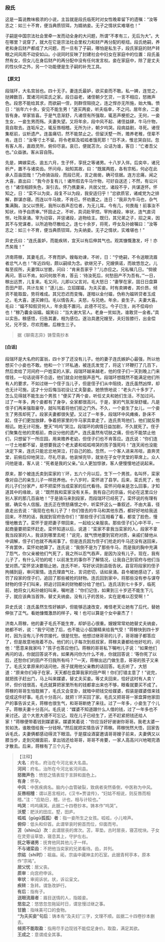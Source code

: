 <script type="text/javascript">
    var head = document.getElementsByTagName('head')[0];
    cssURL = '/public/liao.css';
    linkTag = document.createElement('link');
    linkTag.href = cssURL;
    linkTag.setAttribute('type','text/css');
    linkTag.setAttribute('rel','stylesheet');
    head.appendChild(linkTag);
</script>
### 段氏

这是一篇说教味极浓的小说，主旨就是段氏临死时对女性晚辈留下的遗嘱：“汝等志之：如三十不育，便当典质钗珥，为婿纳妾。无子之情状实难堪也！”

子嗣是中国宗法社会里牵一发而动全身的大问题，所谓“不孝有三，无后为大”。大在哪里？说穿了，就大在它是宗法社会里权力和财产再分配的枢纽。段氏绝嗣，养老和身后财产都成了大问题，而一旦有了子嗣，哪怕是私生子，段氏家庭的财产转眼之间风雨不动安如山。小说同时反映了封建社会中妇女在家庭中的位置：段氏虽然有女，但女儿在身后财产的再分配中没有任何发言权。妾在家庭中，除了是丈夫的性伙伴之外，另一个功能便是生子嗣的补充工具。

#### 【原文】
<section>
段瑞环，大名宫翁也。四十无子。妻连氏最妒，欲买妾而不敢。私一婢，连觉之，挞婢数百，鬻诸河间栾氏之家。段日益老，诸侄朝夕乞贷，一言不相应，怒微声色。段思不能给其求，而欲嗣一侄，则群侄阻挠之，连之悍亦无所施，始大悔。愤日：“翁年六十余，安见不能生男！”遂买两妾，听夫临幸，不之问。居年余，二妾皆有身。举家皆喜。于是气息渐舒，凡诸侄有所强取，辄恶声梗拒之。无何，一妾生女，一妾生男而殇。夫妻失望。又将年余，段中风不起、诸侄益肆，牛马什物，竟自取去。连垢斥之，辄反唇相稽。无所为计，朝夕呜哭。段病益剧，寻死。诸侄集枢前，议析遗产。连虽痛切，然不能禁止之。但留沃墅一所，赡养老稚，侄辈不肯。连日：“汝等寸土不留。将令老妪及呱呱者饿死耶！”日不决，惟忿哭自挝。忽有客人吊，直趋灵所，俯仰尽哀。哀已，便就苫次。众诘为谁，客日：“亡者吾父也。”众益骇。客从容自陈。

先是，婢嫁栾氏、逾五六月，生子怀，孪抚之等诸男。十八岁入伴。后奕卒，诸兄析产，置不与诸奕齿。怀问母，始知其故，曰：“既属两姓，各有宗柘，何必在此承人百亩田哉！”乃命骑诣段，而段已死，言之凿凿，确可信据。连方忿痛，闻之大喜，直出曰：“我今亦复有儿！诸所假去牛马什物，可好自送还；不然，有讼兴也！”诸侄相顾失色，渐引去。怀乃携妻来，共居父忧，诸段不乎，共谋逐怀。怀知之，日：“栾不以为奕，段复不以为段，我安适归乎！”忿欲质官，诸咸党为之排解，群谋亦寝。而连以牛马故，不肯已。怀劝置之。连日：“我非为牛马也，杂气集满胸，汝父以愤死，我所以吞声忍位者，为无儿耳。今有几，何畏哉！前事汝不知状，待予自质审。”怀固止之，不听，具词赴宰控。宰拘诸段，审状，连气直词恻，吐陈泉涌。宰为动容，并惩诸段，追物给主。既归，其兄弟之子，招之来，因其不与党谋者，以所追物尽散给之。连七十余岁，将死，呼女及孙媳嘱曰：“汝等志之：如三十不育，便当典质钗珥，为夫纳妾。无子之情状，实难堪也！”

异史氏曰：“连氏虽妒，而能疾转，宜天以有后伸其气也。观其慷慨激发，吁！亦杰矣哉！”

济南蒋稼，其妻毛氏，不育而妒。嫂每劝谏，不听，日：“宁绝嗣，不令送眼流眉者忿气人也！”年近四旬，颇以嗣续为念。欲继兄子，兄嫂俱诺，而故悠忽之。儿每至叔所，夫妻饵以甘脆，问曰：“肯来吾家乎？”儿亦应之。兄私嘱几日。“倘彼再问，答以不肯。如问何故不肯，答云：‘待汝死后，何愁田产不为吾有。’”一日，稼出远贾，儿复来。毛又问，儿即以父言对。毛大怒日：“妻孥在家，固日日盘算吾田产耶，共计左矣！”逐儿出，立招媒媪，为夫买妾。时有卖婢者，其价昂，倾资不能取盈，势将难成。其兄恐迟而变悔，遂暗以金付媪，伪称为媪转贷者玉成之。毛大喜，遂买婢归。毛以情告夫，夫怒，与兄绝。年余，妾生子。夫妻大喜。毛曰：“媪不知假贷何人，年余竟不置问。此德不可忘。今子已生，尚不偿母价也！”稼乃囊金诣媪。媪笑曰：“当大谢大官人。老身一贫如洗，谁敢贷一金者。”具以实告。稼感悟，归告其妻，相为感位。遂治具邀兄嫂至，夫妇皆膝行，出金偿兄，兄不受，尽欢而散。后稼生三子。

</section>

> 据《聊斋志异》铸雪斋抄本

#### [白话]
<aside>

段瑞环是大名府的富翁，四十岁了还没有儿子。他的妻子连氏嫉妒心最强，所以他想买个小妾也不敢。他和一个丫环私通，被连氏发觉了，将这丫环鞭打了几百下，然后卖给了河间府一户姓栾的人家。段瑞环越来越老，他的侄子们一天到晚上门来借钱，一句话说得不合适，他们就会对他狠声恶气。段瑞环想既然不能满足他们所有人的要求，不如过继一个侄子当儿子，但是侄子们从中阻挠，连氏虽然凶悍，却也无计可施，这才十分后悔当初没让丈夫娶妾。她愤愤地说：“老头六十多岁了，怎么见得就不能生出个男孩！”便买了两个妾，听任丈夫和她们生活，不加过问。过了一年多，两个妾都有了身孕，全家都很高兴。于是，家的气氛渐渐舒缓。凡是侄子们再来强取豪夺，就叫骂着将他们拒之门外。不久，一个妾生了女儿，一个妾生了男孩却死了。段家夫妻都很失望。又过了一年多，段瑞环中风瘫痪，卧床不起，侄子们更加放肆，争着把家里的牛马家具拿走了。连氏责骂他们，他们就反唇相讥。她无计可施，整天“呜呜”哭泣。段瑞环的病情日益加剧，不久就死了。侄子们聚集在他的灵柩前，商议分他的遗产。连氏虽然有切肤之痛，但也不能禁止他们，只想留下一所庄园，用来赡养老幼，但侄子们也不肯答应。连氏说：“你们连一寸土地都不留，是想要我这个老太婆和呱呱啼哭的孩子饿死吗！”连天闹也没能决定下来，连氏只能忿忿地哭泣，打自己的脸。忽然，一个客人进来吊唁，直奔灵堂，前俯后仰地哭泣，尽礼尽哀。他哀悼完毕，就坐在子女守灵堂的草席上。众人问他是谁，客人说：“死者是我的父亲。”众人更加惊骇，客人便慢慢地述说起来。

原来，那个被连氏卖到栾家的丫环，五六个月以后，生下一个男孩，名叫怀，栾家像对自己的亲生儿子一样抚养他。十八岁时，栾怀进了县学。后来，栾氏死了，他的儿子们分家产，却不把栾怀当成栾家的后代看待。栾怀问母亲是怎么回事，才知道其中的缘故，说：“既然我和栾家没有关系，我有自己的宗庙，何必在这里瓜分别人家的那几百亩地！”于是骑马来到段家，而段瑞环已经死了。栾怀说的有理有据，确实令人信服。连氏正在愤怒痛恨之中，听栾怀这么一番叙述，不由大喜，径直走出去说：“我现在也有儿子了！你们借去的牛马和其他东西，都好好地给我送回来，不然的话，我就到官府告你们！”那些侄子们互相看了看，都变了脸色，慢慢地散去了。栾怀于是把妻子带回来，一起给父亲服丧。那些侄子们心中不平，一起商量要把栾怀赶走。栾怀知道以后，说道：“栾家不拿我当栾家的人，段家不拿我当段家的人，我该到哪里去呢！”说完，就气愤地要到官府对质，亲戚们替他从中调解，侄子们也就不再闹事了。但是连氏因为侄子们抢走的牛马还没有送回来，不肯罢休，栾怀劝她算了。连氏说：“我倒不是为了那些牛马，而是我的胸中充满了怨气，你父亲被他们气死了，我之所以忍气吞声，是因为没有儿子。现在，我有儿子了，有什么可怕的呢！以前发生的事你不了解情况，让我自己到官府与他们当堂对质。”栾怀坚决要阻止她，连氏不听，写好状词到县衙告状。县官将段家的侄子拘捕到庭，审问案情。连氏理直气壮，言词悲切，话如泉涌。县令被她感动了，惩罚了段家的侄子们，追回了那些被抢的财物。连氏回到家中，将那些没有参与谋夺财物的侄子们叫来，把追讨回来的财物都分给了他们。连氏活到七十多岁，临死前，她将女儿和孙媳妇叫来，嘱咐道：“你们记住，如果到三十岁还不能生下儿子，就应该典当首饰，替丈夫纳妾。没有儿子的苦处，实在是难以忍受啊！”

异史氏说：连氏虽然生性好嫉妒，但能够迅速改变，难怪老天让她有了后代，替她伸张了正气。看她慷慨激昂的样子，唉！也可以算是个女中豪杰了！

济南人蒋稼，他的妻子毛氏不能生育，却妒忌心很重。嫂嫂常常劝她替丈夫纳妾，她都不听，说：“我宁可绝了后，也不能让小狐狸精来给我气受！”蒋稼快到四十岁时，因为没有儿子传宗接代，很是忧愁。他想过继哥哥的儿子，哥哥嫂子都答应了，但是故意地拖着不办。他们的儿子每次到叔叔家，蒋稼夫妻都给他好吃的，问他：“愿意来我家吗？”孩子也答应他们。蒋稼的哥哥私下嘱咐儿子说：“如果他们再问的话，你就回答说不肯。如果再问你为什么不肯，你就回答说：‘等你死了以后，还愁你们的田产不归我所有吗？’”一天，蒋稼出远门做生意，哥哥的孩子又来了。毛氏又拿原来的话问他，孩子就用他父亲教的话回答。毛氏听了，大怒道：“原来你们母子在家，天天都在盘算我家的田产啊！你们打错主意了！”说完，就把孩子赶出门，马上叫来媒婆，替丈夫买妾。等丈夫回来，恰好这时有人卖丫环，但价钱很高，毛氏就算把家里所有的钱都拿出来也不够，眼看就要买不成了。蒋稼的哥哥生怕耽搁了，毛氏又会变卦，就暗中把钱交给媒婆，假装是媒婆借来钱促成这件好事。毛氏十分高兴，就把丫环买回了家。毛氏又把哥哥一家盘算他家田产的事告诉丈夫，蒋稼也很生气，和哥哥断绝了来往。过了一年多，小妾生了个儿子。蒋稼夫妻十分高兴。毛氏说：“媒婆不知道跟什么人借的钱，过了一年多也不来讨还。这个大恩大德不可忘记。现在儿子已经生了，还不赶紧把钱还给人家！”蒋稼便带着钱到媒婆家。媒婆笑着说：“你应当好好谢谢你哥哥。我老太婆一贫如洗，谁敢借给我一分钱呀。”然后就把实情告诉了蒋稼。蒋稼恍然大悟，回家告诉毛氏，夫妻俩都感动得流下眼泪。于是摆设酒宴邀请哥哥嫂子前来，夫妻俩又以膝当步，走到兄嫂面前，拿出钱还给哥哥，哥哥不肯要，一家人高高兴兴地喝完酒才散去。后来，蒋稼有了三个儿子。

</aside>

> 【注释】  
<b>大名</b>：府名，府治在今河北省大名县。  
<b>河间</b>：府名，治所在今河北省河间县。  
<b>怒微声色</b>：愤怒之情表现于言辞和面色上。  
<b>有身</b>：怀孕。  
<b>中风</b>：中医疾病名。脑内小血管破裂，致病者突然昏倒，中医称为中风。  
<b>反唇相稽</b>：谓以恶言相对。《汉书•贾谊传》，“妇姑不相说，则反唇而相稽。”注：”应助日，稽，计也，相与计较也。”  
<b>呜哭</b>：呜呜痛哭。此据二十四卷抄本。铸本作“呜哭”。  
<b>沃墅</b>：肥沃的田庄。墅，田庐。  
<b>呱呱（gūgū孤孤）者</b>：指一妾所生之女孩。呱呱，小儿啼声。  
<b>俯仰</b>：低头和仰首。此谓举哀时俯首而位，仰面而号。  
<b>苫（shín山）次</b>：此谓居丧的席次。苫，草垫。古时居丧，寝苫枕块。子女在灵旁设草垫，寝息其上，守护左右。  
<b>抚之等诸男</b>：抚育他同其他儿子一样。  
<b>不与诸栾齿</b>：不把他当奕家的兄弟看待。齿，并列。  
<b>宗祜（shí时）</b>：祖庙。祏，宗庙中藏神主的石室。此据青柯亭本，原本作“宗祐”。  
<b>居父忧</b>：居父丧。  
<b>质审</b>：向宫府申诉。  
<b>审状</b>：审阅诉状。状，诉讼呈文。  
<b>疾转</b>：急转。谓急改妒行。  
<b>有后</b>：指有子。  
<b>送眼流眉者</b>：眉目送情的人，指姬妾。  
<b>悠忽之</b>：悠悠忽忽拖延时日，谓怠慢过继之事。  
<b>甘脆</b>：指味美可口的食物。  
<b>“为夫买妾”句后</b>：铸本有“及夫妇”三字，文理不顺。兹据二十四卷抄本删去。  
<b>倾资不能取盈</b>：指用尽手边现钱不能偿足身价。取盈，满足其欲。  
<b>王成之</b>：意谓成全其事。  
